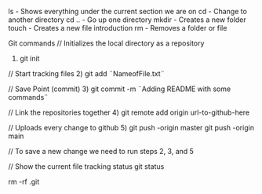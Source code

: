 ls - Shows everything under the current section we are on
cd - Change to another directory
cd .. - Go up one directory
mkdir - Creates a new folder
touch - Creates a new file introduction
rm - Removes a folder or file 


Git commands
// Initializes the local directory as a repository
1) git init 

// Start tracking files
2) git add ¨NameofFile.txt¨

// Save Point (commit)
3) git commit -m ¨Adding README with some commands¨

// Link the repositories together
4) git remote add origin url-to-github-here

// Uploads every change to github 
5) git push -origin master
   git push -origin main

// To save a new change we need to run steps 2, 3, and 5 

// Show the current file tracking status 
git status

rm -rf .git
